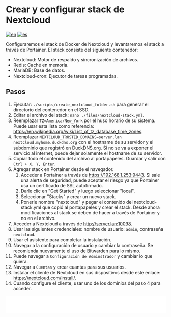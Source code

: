 # Crear y configurar stack de Nextcloud

[![en](https://img.shields.io/badge/lang-en-blue.svg)](Create%20and%20configure%20nextcloud%20stack.md)
[![es](https://img.shields.io/badge/lang-es-blue.svg)](Create%20and%20configure%20nextcloud%20stack.es.md)

Configuraremos el stack de Docker de Nextcloud y levantaremos el stack a través de Portainer. El stack consiste del siguiente contenedor:

- Nextcloud: Motor de respaldo y sincronización de archivos.
- Redis: Caché en memoria.
- MariaDB: Base de datos.
- Nextcloud-cron: Ejecutor de tareas programadas.

## Pasos

1. Ejecutar: `./scripts/create_nextcloud_folder.sh` para generar el directorio del contenedor en el SSD.
2. Editar el archivo del stack: `nano ./files/nextcloud-stack.yml`.
3. Reemplazar `TZ=America/New_York` por el huso horario de su sistema. Puede usar esta lista como referencia: https://en.wikipedia.org/wiki/List_of_tz_database_time_zones.
4. Reemplazar `NEXTCLOUD_TRUSTED_DOMAINS=server.lan nextcloud.myhome.duckdns.org` con el hostname de su servidor y el subdominio que registró en DuckDNS.org. Si no se va a exponer el servicio al internet, puede dejar solamente el hostname de su servidor.
5. Copiar todo el contenido del archivo al portapapeles. Guardar y salir con `Ctrl + X, Y, Enter`.
6. Agregar stack en Portainer desde el navegador.
    1. Acceder a Portainer a través de https://192.168.1.253:9443. Si sale una alerta de seguridad, puede aceptar el riesgo ya que Portainer usa un certificado de SSL autofirmado.
    2. Darle clic en "Get Started" y luego seleccionar "local".
    3. Seleccionar "Stacks" y crear un nuevo stack.
    4. Ponerle nombre "nextcloud" y pegar el contenido del nextcloud-stack.yml que copió al portapapeles y crear el stack. Desde ahora modificaciones al stack se deben de hacer a través de Portainer y no en el archivo.
7. Acceder a Nextcloud a través de http://server.lan:10098.
8. Usar las siguientes credenciales: nombre de usuario: `admin`, contraseña `nextcloud`.
9. Usar el asistente para completar la instalación.
10. Navegar a la configuración de usuario y cambiar la contraseña. Se recomienda nuevamente el uso de Bitwarden para lo mismo.
11. Puede navegar a `Configuración de Adminstrador` y cambiar lo que quiera.
12. Navegar a `Cuentas` y crear cuantas para sus usuarios.
13. Instalar el cliente de Nextcloud en sus dispositivos desde este enlace: https://nextcloud.com/install/.
14. Cuando configure el cliente, usar uno de los dominios del paso 4 para acceder.

[<img width="33.3%" src="buttons/prev-Create shared networks stack.es.svg" alt="Crear stack de redes compartidas">](Create%20shared%20networks%20stack.es.md)[<img width="33.3%" src="buttons/jump-Index.es.svg" alt="Índice">](README.es.md)[<img width="33.3%" src="buttons/next-Create and configure home assistant stack.es.svg" alt="Crear y configurar stack de Home Assistant">](Create%20and%20configure%20home%20assistant%20stack.es.md)
